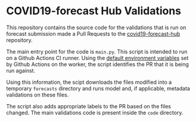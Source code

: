 # COVID19-forecast Hub Validations

This repository contains the source code for the validations that is run on forecast submission made a Pull Requests to the [covid19-forecast-hub](https://github.com/reichlab/covid19-forecast-hub) repository. 

The main entry point for the code is `main.py`. This script is intended to run on a Github Actions CI runner. Using the [default environment variables](https://docs.github.com/en/actions/reference/environment-variables#default-environment-variables) set by Github Actions on the worker, the script identifies the PR that it is being run against. 

Using this information, the scipt downloads the files modified into a temporary `forecasts` directory and runs model and, if applicable, metadata validations on these files. 

The script also adds appropriate labels to the PR based on the files changed. The main validations code is present inside the `code` directory.
